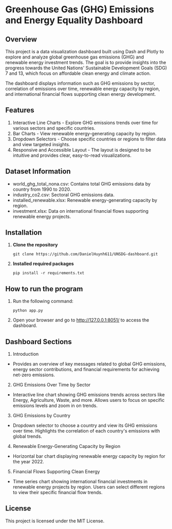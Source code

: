 # Greenhouse Gas (GHG) Emissions and Energy Equality Dashboard
## Overview
This project is a data visualization dashboard built using Dash and Plotly to explore and analyze global greenhouse gas emissions (GHG) and renewable energy investment trends. The goal is to provide insights into the progress towards the United Nations' Sustainable Development Goals (SDG) 7 and 13, which focus on affordable clean energy and climate action.

The dashboard displays information such as GHG emissions by sector, correlation of emissions over time, renewable energy capacity by region, and international financial flows supporting clean energy development.

## Features
1. Interactive Line Charts - Explore GHG emissions trends over time for various sectors and specific countries.
2. Bar Charts - View renewable energy-generating capacity by region.
3. Dropdown Selectors - Choose specific countries or regions to filter data and view targeted insights.
4. Responsive and Accessible Layout - The layout is designed to be intuitive and provides clear, easy-to-read visualizations.
## Dataset Information
- world_ghg_total_nona.csv: Contains total GHG emissions data by country from 1990 to 2020.
- industry_co2.csv: Sectoral GHG emissions data.
- installed_renewable.xlsx: Renewable energy-generating capacity by region.
- investment.xlsx: Data on international financial flows supporting renewable energy projects.
## Installation
1. **Clone the repository**
   ```
   git clone https://github.com/DanielHuynh611/UNSDG-dashboard.git
   ```
2. **Installed required packages**
   ```
   pip install -r requirements.txt
   ```
## How to run the program
1. Run the following command:
   ```
   python app.py
   ```
2. Open your browser and go to http://127.0.0.1:8051/ to access the dashboard.

## Dashboard Sections
1. Introduction
- Provides an overview of key messages related to global GHG emissions, energy sector contributions, and financial requirements for achieving net-zero emissions.
2. GHG Emissions Over Time by Sector
- Interactive line chart showing GHG emissions trends across sectors like Energy, Agriculture, Waste, and more. Allows users to focus on specific emissions levels and zoom in on trends.
3. GHG Emissions by Country
- Dropdown selector to choose a country and view its GHG emissions over time. Highlights the correlation of each country's emissions with global trends.
4. Renewable Energy-Generating Capacity by Region
- Horizontal bar chart displaying renewable energy capacity by region for the year 2022.
5. Financial Flows Supporting Clean Energy
- Time series chart showing international financial investments in renewable energy projects by region. Users can select different regions to view their specific financial flow trends.

## License
This project is licensed under the MIT License.
